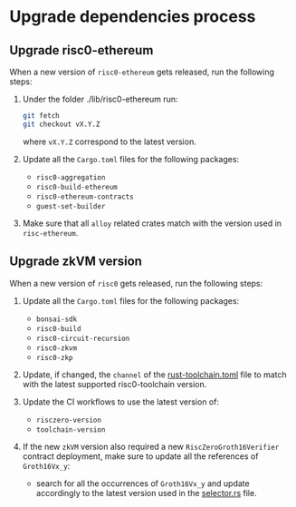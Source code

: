 # Upgrade dependencies process

## Upgrade risc0-ethereum

When a new version of `risc0-ethereum` gets released, run the following steps:

1. Under the folder ./lib/risc0-ethereum run:
   
   ```bash
   git fetch
   git checkout vX.Y.Z
   ```

   where `vX.Y.Z` correspond to the latest version.

2. Update all the `Cargo.toml` files for the following packages:
   - `risc0-aggregation`
   - `risc0-build-ethereum`
   - `risc0-ethereum-contracts`
   - `guest-set-builder`

3. Make sure that all `alloy` related crates match with the version used in `risc-ethereum`.

## Upgrade zkVM version

When a new version of `risc0` gets released, run the following steps:

1. Update all the `Cargo.toml` files for the following packages:
   - `bonsai-sdk`
   - `risc0-build`
   - `risc0-circuit-recursion`
   - `risc0-zkvm`
   - `risc0-zkp`

2. Update, if changed, the `channel` of the [rust-toolchain.toml](./rust-toolchain.toml) file to match with the latest supported risc0-toolchain version.

3. Update the CI workflows to use the latest version of:
   - `risczero-version`
   - `toolchain-version`

4. If the new `zkVM` version also required a new `RiscZeroGroth16Verifier` contract deployment, make sure to update all the references of `Groth16Vx_y`:
   - search for all the occurrences of `Groth16Vx_y` and update accordingly to the latest version used in the [selector.rs](./lib/risc0-ethereum/contracts/src/selector.rs) file.
